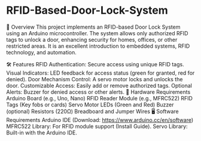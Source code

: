 # RFID-Based-Door-Lock-System
📖 Overview
This project implements an RFID-based Door Lock System using an Arduino microcontroller. The system allows only authorized RFID tags to unlock a door, enhancing security for homes, offices, or other restricted areas. It is an excellent introduction to embedded systems, RFID technology, and automation.

🛠️ Features
RFID Authentication: Secure access using unique RFID tags.
Visual Indicators: LED feedback for access status (green for granted, red for denied).
Door Mechanism Control: A servo motor locks and unlocks the door.
Customizable Access: Easily add or remove authorized tags.
Optional Alerts: Buzzer for denied access or other alerts.
🔧 Hardware Requirements
Arduino Board (e.g., Uno, Nano)
RFID Reader Module (e.g., MFRC522)
RFID Tags (Key fobs or cards)
Servo Motor
LEDs (Green and Red)
Buzzer (optional)
Resistors (220Ω)
Breadboard and Jumper Wires
🖥️ Software Requirements
Arduino IDE (Download: https://www.arduino.cc/en/software)
MFRC522 Library: For RFID module support (Install Guide).
Servo Library: Built-in with the Arduino IDE.
